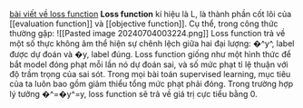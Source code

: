 [bài viết về loss function](https://khanh-personal.gitbook.io/ml-book-vn/chapter1/ham-mat-mat)
**Loss function** kí hiệu là L, là thành phần cốt lõi của [[evaluation function]] và [[objective function]]. Cụ thể, trong công thức thường gặp:
![[Pasted image 20240704003224.png]]
Loss function trả về một số thực không âm thể hiện sự chênh lệch giữa hai đại lượng: �^y^​, label được dự đoán và �y, label đúng. Loss function giống như một hình thức để bắt model đóng phạt mỗi lần nó dự đoán sai, và số mức phạt tỉ lệ thuận với độ trầm trọng của sai sót. Trong mọi bài toán supervised learning, mục tiêu của ta luôn bao gồm giảm thiểu tổng mức phạt phải đóng. Trong trường hợp lý tưởng �^=�y^​=y, loss function sẽ trả về giá trị cực tiểu bằng 0.
